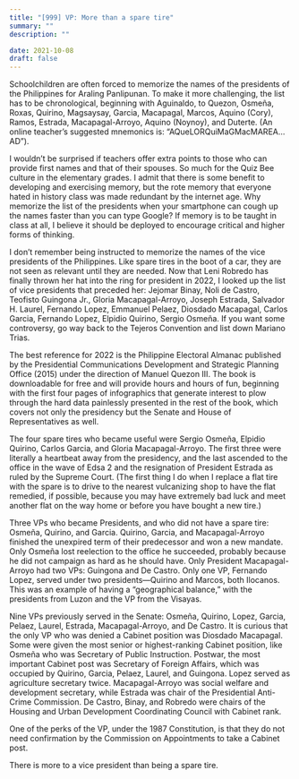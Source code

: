 ```yaml
---
title: "[999] VP: More than a spare tire"
summary: ""
description: ""

date: 2021-10-08
draft: false
---
```


Schoolchildren are often forced to memorize the names of the presidents of the Philippines for Araling Panlipunan. To make it more challenging, the list has to be chronological, beginning with Aguinaldo, to Quezon, Osmeña, Roxas, Quirino, Magsaysay, Garcia, Macapagal, Marcos, Aquino (Cory), Ramos, Estrada, Macapagal-Arroyo, Aquino (Noynoy), and Duterte. (An online teacher’s suggested mnemonics is: “AQueLORQuiMaGMacMAREA…AD”).

I wouldn’t be surprised if teachers offer extra points to those who can provide first names and that of their spouses. So much for the Quiz Bee culture in the elementary grades. I admit that there is some benefit to developing and exercising memory, but the rote memory that everyone hated in history class was made redundant by the internet age. Why memorize the list of the presidents when your smartphone can cough up the names faster than you can type Google? If memory is to be taught in class at all, I believe it should be deployed to encourage critical and higher forms of thinking.

I don’t remember being instructed to memorize the names of the vice presidents of the Philippines. Like spare tires in the boot of a car, they are not seen as relevant until they are needed. Now that Leni Robredo has finally thrown her hat into the ring for president in 2022, I looked up the list of vice presidents that preceded her: Jejomar Binay, Noli de Castro, Teofisto Guingona Jr., Gloria Macapagal-Arroyo, Joseph Estrada, Salvador H. Laurel, Fernando Lopez, Emmanuel Pelaez, Diosdado Macapagal, Carlos Garcia, Fernando Lopez, Elpidio Quirino, Sergio Osmeña. If you want some controversy, go way back to the Tejeros Convention and list down Mariano Trias.

The best reference for 2022 is the Philippine Electoral Almanac published by the Presidential Communications Development and Strategic Planning Office (2015) under the direction of Manuel Quezon III. The book is downloadable for free and will provide hours and hours of fun, beginning with the first four pages of infographics that generate interest to plow through the hard data painlessly presented in the rest of the book, which covers not only the presidency but the Senate and House of Representatives as well.

The four spare tires who became useful were Sergio Osmeña, Elpidio Quirino, Carlos Garcia, and Gloria Macapagal-Arroyo. The first three were literally a heartbeat away from the presidency, and the last ascended to the office in the wave of Edsa 2 and the resignation of President Estrada as ruled by the Supreme Court. (The first thing I do when I replace a flat tire with the spare is to drive to the nearest vulcanizing shop to have the flat remedied, if possible, because you may have extremely bad luck and meet another flat on the way home or before you have bought a new tire.)

Three VPs who became Presidents, and who did not have a spare tire: Osmeña, Quirino, and Garcia. Quirino, Garcia, and Macapagal-Arroyo finished the unexpired term of their predecessor and won a new mandate. Only Osmeña lost reelection to the office he succeeded, probably because he did not campaign as hard as he should have. Only President Macapagal-Arroyo had two VPs: Guingona and De Castro. Only one VP, Fernando Lopez, served under two presidents—Quirino and Marcos, both Ilocanos. This was an example of having a “geographical balance,” with the presidents from Luzon and the VP from the Visayas.

Nine VPs previously served in the Senate: Osmeña, Quirino, Lopez, Garcia, Pelaez, Laurel, Estrada, Macapagal-Arroyo, and De Castro. It is curious that the only VP who was denied a Cabinet position was Diosdado Macapagal. Some were given the most senior or highest-ranking Cabinet position, like Osmeña who was Secretary of Public Instruction. Postwar, the most important Cabinet post was Secretary of Foreign Affairs, which was occupied by Quirino, Garcia, Pelaez, Laurel, and Guingona. Lopez served as agriculture secretary twice. Macapagal-Arroyo was social welfare and development secretary, while Estrada was chair of the Presidential Anti-Crime Commission. De Castro, Binay, and Robredo were chairs of the Housing and Urban Development Coordinating Council with Cabinet rank.

One of the perks of the VP, under the 1987 Constitution, is that they do not need confirmation by the Commission on Appointments to take a Cabinet post.

There is more to a vice president than being a spare tire.
